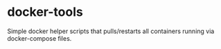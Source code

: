 # docker-tools

Simple docker helper scripts that pulls/restarts all containers running via docker-compose files.
